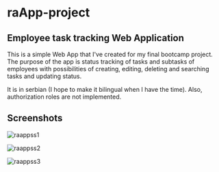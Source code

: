 # raApp-project

## Employee task tracking Web Application

This is a simple Web App that I've created for my final bootcamp project. The purpose of the app is status tracking of tasks and subtasks of employees with possibilities of creating, editing, deleting and searching tasks and updating status.

It is in serbian (I hope to make it bilingual when I have the time). Also, authorization roles are not implemented.

## Screenshots

![raappss1](https://user-images.githubusercontent.com/52041552/59870133-3465ae80-9395-11e9-98a2-6d857d1a7647.jpg)

![raappss2](https://user-images.githubusercontent.com/52041552/59870158-45162480-9395-11e9-8d4d-604c6640f15a.jpg)

![raappss3](https://user-images.githubusercontent.com/52041552/59870170-4fd0b980-9395-11e9-9206-c9d5dcb7983b.jpg)
